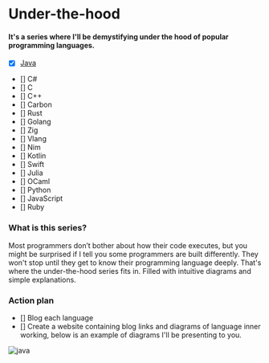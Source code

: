 # Under-the-hood

#### It's a series where I'll be demystifying under the hood of popular programming languages.


- [x] [Java](https://blog.smmoinuddin.tech/under-the-hood-java)
- [] C#
- [] C
- [] C++
- [] Carbon
- [] Rust
- [] Golang
- [] Zig
- [] Vlang
- [] Nim
- [] Kotlin
- [] Swift
- [] Julia
- [] OCaml
- [] Python
- [] JavaScript
- [] Ruby


### What is this series?

Most programmers don’t bother about how their code executes, but you might be surprised if I tell you some programmers are built differently. They won't stop until they get to know their programming language deeply. That's where the under-the-hood series fits in. Filled with intuitive diagrams and simple explanations.

### Action plan

- [] Blog each language 
- [] Create a website containing blog links and diagrams of language inner working, below is an example of diagrams I'll be presenting to you.

![java](https://github.com/noobyco/under-the-hood/assets/59837486/758229f2-c5a1-415e-b536-41ce6cb8e8d8)